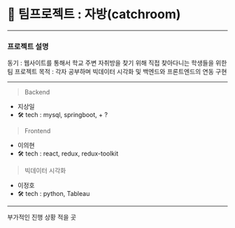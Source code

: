 # 🚀 팀프로젝트 : 자방(catchroom)

---

### 프로젝트 설명

동기 : 웹사이트를 통해서 학교 주변 자취방을 찾기 위해 직접 찾아다니는 학생들을 위한 팀 프로젝트
목적 : 각자 공부하며 빅데이터 시각화 및 백엔드와 프론트엔드의 연동 구현

---

> Backend

-   지상일
-   🛠 tech : mysql, springboot, + ?

> Frontend

-   이의현
-   🛠 tech : react, redux, redux-toolkit

> 빅데이터 시각화

-   이정호
-   🛠 tech : python, Tableau

---

부가적인 진행 상황 적을 곳
